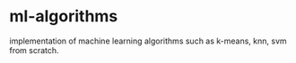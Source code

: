 # ml-algorithms
implementation of machine learning algorithms such as k-means, knn, svm from scratch.
